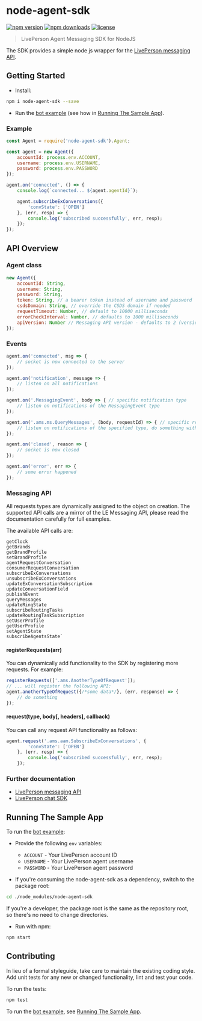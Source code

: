 
# node-agent-sdk

[![npm version](https://img.shields.io/npm/v/node-agent-sdk.svg)](https://img.shields.io/npm/v/node-agent-sdk)
[![npm downloads](https://img.shields.io/npm/dm/node-agent-sdk.svg)](https://img.shields.io/npm/dm/node-agent-sdk.svg)
[![license](https://img.shields.io/npm/l/node-agent-sdk.svg)](LICENSE)

> LivePerson Agent Messaging SDK for NodeJS

The SDK provides a simple node js wrapper for the [LivePerson messaging API][1].


## Getting Started

- Install:

```sh
npm i node-agent-sdk --save
```

- Run the [bot example][3] (see how in [Running The Sample App][4]).


### Example

```javascript
const Agent = require('node-agent-sdk').Agent;

const agent = new Agent({
    accountId: process.env.ACCOUNT,
    username: process.env.USERNAME,
    password: process.env.PASSWORD
});

agent.on('connected', () => {
    console.log(`connected... ${agent.agentId}`);

    agent.subscribeExConversations({
        'convState': ['OPEN']
    }, (err, resp) => {
        console.log('subscribed successfully', err, resp);
    });
});
```


## API Overview


### Agent class

```javascript
new Agent({
    accountId: String,
    username: String,
    password: String,
    token: String, // a bearer token instead of username and password
    csdsDomain: String, // override the CSDS domain if needed
    requestTimeout: Number, // default to 10000 milliseconds
    errorCheckInterval: Number, // defaults to 1000 milliseconds
    apiVersion: Number // Messaging API version - defaults to 2 (version 1 is not supported anymore)
});
```


### Events

```javascript
agent.on('connected', msg => {
    // socket is now connected to the server
});

agent.on('notification', message => {
    // listen on all notifications
});

agent.on('.MessagingEvent', body => { // specific notification type
    // listen on notifications of the MessagingEvent type
});

agent.on('.ams.ms.QueryMessages', (body, requestId) => { // specific response type
    // listen on notifications of the specified type, do something with the requestId
});

agent.on('closed', reason => {
    // socket is now closed
});

agent.on('error', err => {
    // some error happened
});
```


### Messaging API

All requests types are dynamically assigned to the object on creation.
The supported API calls are a mirror of the LE Messaging API, please read 
the documentation carefully for full examples.

The available API calls are:

```
getClock
getBrands
getBrandProfile
setBrandProfile
agentRequestConversation
consumerRequestConversation
subscribeExConversations
unsubscribeExConversations
updateExConversationSubscription
updateConversationField
publishEvent
queryMessages
updateRingState
subscribeRoutingTasks
updateRoutingTaskSubscription
setUserProfile
getUserProfile
setAgentState
subscribeAgentsState`
```


#### registerRequests(arr)

You can dynamically add functionality to the SDK by registering more requests.
For example:

```javascript
registerRequests(['.ams.AnotherTypeOfRequest']);
// ... will register the following API:
agent.anotherTypeOfRequest({/*some data*/}, (err, response) => {
    // do something
});
```


#### request(type, body[, headers], callback)

You can call any request API functionality as follows:

```javascript
agent.request('.ams.aam.SubscribeExConversations', {
        'convState': ['OPEN']
    }, (err, resp) => {
        console.log('subscribed successfully', err, resp);
    });
```


### Further documentation

- [LivePerson messaging API][1]
- [LivePerson chat SDK][2]


## Running The Sample App

To run the [bot example][3]:

- Provide the following `env` variables:
   - `ACCOUNT` - Your LivePerson account ID
   - `USERNAME` - Your LivePerson agent username
   - `PASSWORD` - Your LivePerson agent password

- If you're consuming the node-agent-sdk as a dependency, switch to the 
package root:

```sh
cd ./node_modules/node-agent-sdk
```

If you're a developer, the package root is the same as the repository root, 
so there's no need to change directories.

- Run with npm:

```sh
npm start
```


## Contributing

In lieu of a formal styleguide, take care to maintain the existing coding 
style. Add unit tests for any new or changed functionality, lint and test your code.

To run the tests:

```sh
npm test
```

To run the [bot example][3], see [Running The Sample App][4].





[1]: http://ec2-54-175-164-201.compute-1.amazonaws.com:4180/v3/consumer-interation-index.html
[2]: https://github.com/LivePersonInc/chat-agent
[3]: /examples/bot.js
[4]: #running-the-sample-app

